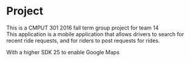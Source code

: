 # Project

This is a CMPUT 301 2016 fall term group project for team 14  
This application is a mobile application that allows drivers to search for recent ride requests, and for riders to post requests for rides.   

With a higher SDK 25 to enable Google Maps
